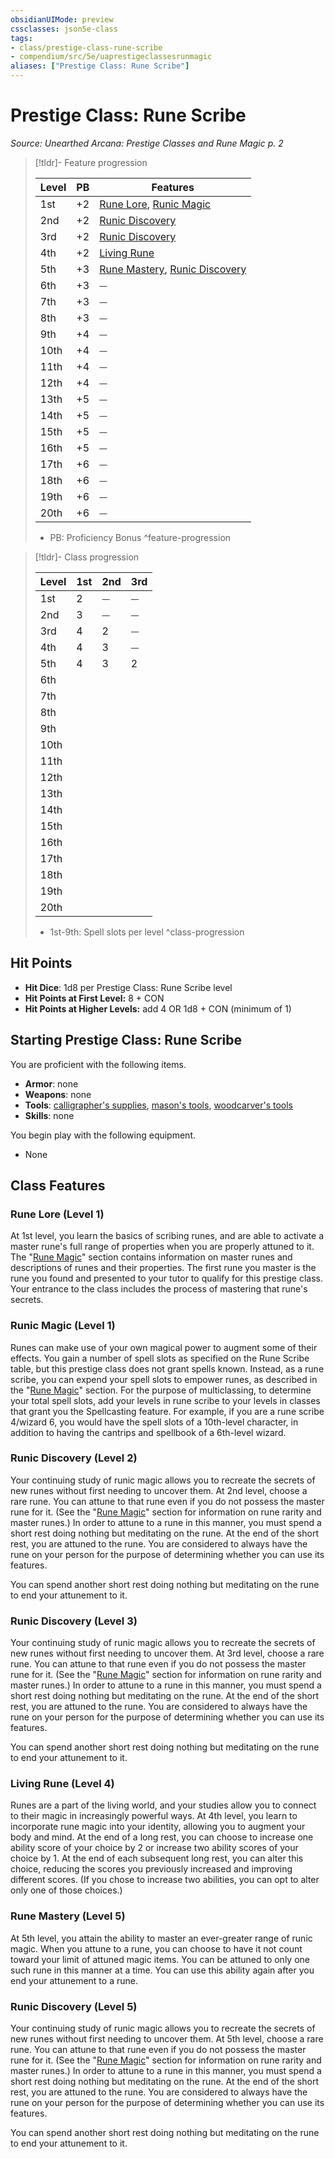 ```yaml
---
obsidianUIMode: preview
cssclasses: json5e-class
tags:
- class/prestige-class-rune-scribe
- compendium/src/5e/uaprestigeclassesrunmagic
aliases: ["Prestige Class: Rune Scribe"]
---
```

# Prestige Class: Rune Scribe
*Source: Unearthed Arcana: Prestige Classes and Rune Magic p. 2*  

> [!tldr]- Feature progression
> 
> | Level | PB | Features |
> |-------|----|----------|
> | 1st | +2 | [Rune Lore](#Rune%20Lore%20(Level%201)), [Runic Magic](#Runic%20Magic%20(Level%201)) |
> | 2nd | +2 | [Runic Discovery](#Runic%20Discovery%20(Level%202)) |
> | 3rd | +2 | [Runic Discovery](#Runic%20Discovery%20(Level%203)) |
> | 4th | +2 | [Living Rune](#Living%20Rune%20(Level%204)) |
> | 5th | +3 | [Rune Mastery](#Rune%20Mastery%20(Level%205)), [Runic Discovery](#Runic%20Discovery%20(Level%205)) |
> | 6th | +3 | ⏤ |
> | 7th | +3 | ⏤ |
> | 8th | +3 | ⏤ |
> | 9th | +4 | ⏤ |
> | 10th | +4 | ⏤ |
> | 11th | +4 | ⏤ |
> | 12th | +4 | ⏤ |
> | 13th | +5 | ⏤ |
> | 14th | +5 | ⏤ |
> | 15th | +5 | ⏤ |
> | 16th | +5 | ⏤ |
> | 17th | +6 | ⏤ |
> | 18th | +6 | ⏤ |
> | 19th | +6 | ⏤ |
> | 20th | +6 | ⏤ |
> 
> - PB: Proficiency Bonus
^feature-progression

> [!tldr]- Class progression
> 
> | Level | 1st | 2nd | 3rd |
> |-------|-----|-----|-----|
> | 1st | 2 | ⏤ | ⏤ |
> | 2nd | 3 | ⏤ | ⏤ |
> | 3rd | 4 | 2 | ⏤ |
> | 4th | 4 | 3 | ⏤ |
> | 5th | 4 | 3 | 2 |
> | 6th |
> | 7th |
> | 8th |
> | 9th |
> | 10th |
> | 11th |
> | 12th |
> | 13th |
> | 14th |
> | 15th |
> | 16th |
> | 17th |
> | 18th |
> | 19th |
> | 20th |
> 
> - 1st-9th: Spell slots per level
^class-progression

## Hit Points

- **Hit Dice**: 1d8 per Prestige Class: Rune Scribe level
- **Hit Points at First Level:** 8 + CON
- **Hit Points at Higher Levels:** add 4 OR 1d8 + CON  (minimum of 1)

## Starting Prestige Class: Rune Scribe

You are proficient with the following items.

- **Armor**: none
- **Weapons**: none
- **Tools**: [calligrapher's supplies](/Systems/5e/items/calligraphers-supplies.md), [mason's tools](/Systems/5e/items/masons-tools.md), [woodcarver's tools](/Systems/5e/items/woodcarvers-tools.md)
- **Skills**: none

You begin play with the following equipment.

- None


## Class Features

### Rune Lore (Level 1)

At 1st level, you learn the basics of scribing runes, and are able to activate a master rune's full range of properties when you are properly attuned to it. The "[Rune Magic](/Systems/5e/rules/variant-rules/rune-magic-uaprestigeclassesrunmagic.md)" section contains information on master runes and descriptions of runes and their properties. The first rune you master is the rune you found and presented to your tutor to qualify for this prestige class. Your entrance to the class includes the process of mastering that rune's secrets.

### Runic Magic (Level 1)

Runes can make use of your own magical power to augment some of their effects. You gain a number of spell slots as specified on the Rune Scribe table, but this prestige class does not grant spells known. Instead, as a rune scribe, you can expend your spell slots to empower runes, as described in the "[Rune Magic](/Systems/5e/rules/variant-rules/rune-magic-uaprestigeclassesrunmagic.md)" section. For the purpose of multiclassing, to determine your total spell slots, add your levels in rune scribe to your levels in classes that grant you the Spellcasting feature. For example, if you are a rune scribe 4/wizard 6, you would have the spell slots of a 10th-level character, in addition to having the cantrips and spellbook of a 6th-level wizard.

### Runic Discovery (Level 2)

Your continuing study of runic magic allows you to recreate the secrets of new runes without first needing to uncover them. At 2nd level, choose a rare rune. You can attune to that rune even if you do not possess the master rune for it. (See the "[Rune Magic](/Systems/5e/rules/variant-rules/rune-magic-uaprestigeclassesrunmagic.md)" section for information on rune rarity and master runes.) In order to attune to a rune in this manner, you must spend a short rest doing nothing but meditating on the rune. At the end of the short rest, you are attuned to the rune. You are considered to always have the rune on your person for the purpose of determining whether you can use its features.

You can spend another short rest doing nothing but meditating on the rune to end your attunement to it.

### Runic Discovery (Level 3)

Your continuing study of runic magic allows you to recreate the secrets of new runes without first needing to uncover them. At 3rd level, choose a rare rune. You can attune to that rune even if you do not possess the master rune for it. (See the "[Rune Magic](/Systems/5e/rules/variant-rules/rune-magic-uaprestigeclassesrunmagic.md)" section for information on rune rarity and master runes.) In order to attune to a rune in this manner, you must spend a short rest doing nothing but meditating on the rune. At the end of the short rest, you are attuned to the rune. You are considered to always have the rune on your person for the purpose of determining whether you can use its features.

You can spend another short rest doing nothing but meditating on the rune to end your attunement to it.

### Living Rune (Level 4)

Runes are a part of the living world, and your studies allow you to connect to their magic in increasingly powerful ways. At 4th level, you learn to incorporate rune magic into your identity, allowing you to augment your body and mind. At the end of a long rest, you can choose to increase one ability score of your choice by 2 or increase two ability scores of your choice by 1. At the end of each subsequent long rest, you can alter this choice, reducing the scores you previously increased and improving different scores. (If you chose to increase two abilities, you can opt to alter only one of those choices.)

### Rune Mastery (Level 5)

At 5th level, you attain the ability to master an ever-greater range of runic magic. When you attune to a rune, you can choose to have it not count toward your limit of attuned magic items. You can be attuned to only one such rune in this manner at a time. You can use this ability again after you end your attunement to a rune.

### Runic Discovery (Level 5)

Your continuing study of runic magic allows you to recreate the secrets of new runes without first needing to uncover them. At 5th level, choose a rare rune. You can attune to that rune even if you do not possess the master rune for it. (See the "[Rune Magic](/Systems/5e/rules/variant-rules/rune-magic-uaprestigeclassesrunmagic.md)" section for information on rune rarity and master runes.) In order to attune to a rune in this manner, you must spend a short rest doing nothing but meditating on the rune. At the end of the short rest, you are attuned to the rune. You are considered to always have the rune on your person for the purpose of determining whether you can use its features.

You can spend another short rest doing nothing but meditating on the rune to end your attunement to it.